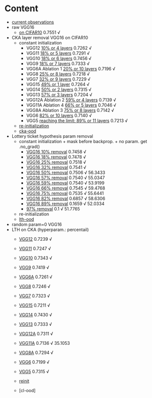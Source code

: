 # Content
- [current observations](https://github.com/YHJYH/Machine_Learning/blob/main/projects/Master_Thesis/experiments/cur_ob.md#current-observations)
- raw VGG16
    - [on CIFAR10](https://github.com/YHJYH/Machine_Learning/blob/main/projects/Master_Thesis/experiments/raw_vgg16.md#raw-vgg16) 0.7551 √
- CKA layer removal VGG16 on CIFAR10
    - constant initialization
        - VGG12 [10% or 4 layers](https://github.com/YHJYH/Machine_Learning/blob/main/projects/Master_Thesis/experiments/removal_vgg12.md#remove-10-params-or-4-conv-layers) 0.7262 √
        - VGG11 [18% or 5 layers](https://github.com/YHJYH/Machine_Learning/blob/main/projects/Master_Thesis/experiments/removal_vgg11.md#remove-18-or-5-conv-layers-vgg11) 0.7291 √
        - VGG10 [18% or 6 layers](https://github.com/YHJYH/Machine_Learning/blob/main/projects/Master_Thesis/experiments/removal_vgg10.md#remove-18-params-or-6-layers-vgg10) 0.7456 √
        - VGG9 [18% or 7 layers](https://github.com/YHJYH/Machine_Learning/blob/main/projects/Master_Thesis/experiments/removal_vgg9.md#remove-18-params-or-7-layers-vgg9) 0.7333 √
        - VGG6A Ablation 1 [20% or 10 layers](https://github.com/YHJYH/Machine_Learning/blob/main/projects/Master_Thesis/experiments/removal_ablation1_vgg6.md#ablation-1-remove-20-params-or-10-layers-but-conv-not-fc) 0.7196 √
        - VGG8 [25% or 8 layers](https://github.com/YHJYH/Machine_Learning/blob/main/projects/Master_Thesis/experiments/removal_vgg8.md#remove-25-or-8-layers-vgg8) 0.7218 √
        - VGG7 [32% or 9 layers](https://github.com/YHJYH/Machine_Learning/blob/main/projects/Master_Thesis/experiments/removal_vgg7.md#remove-32-or-9-layers-vgg7) 0.7229 √
        - VGG15 [49% or 1 layer](https://github.com/YHJYH/Machine_Learning/blob/main/projects/Master_Thesis/experiments/removal_vgg15.md#vgg15-remove-1-fc-layer-50-params) 0.7264 √
        - VGG14 [50% or 2 layers](https://github.com/YHJYH/Machine_Learning/blob/main/projects/Master_Thesis/experiments/removal_vgg14.md#vgg14-remove-1-conv-1-fc) 0.7315 √
        - VGG13 [57% or 3 layers](https://github.com/YHJYH/Machine_Learning/blob/main/projects/Master_Thesis/experiments/removal_vgg13.md#vgg13-remove-1-fc-and-2-convs) 0.7204 √ 
        - VGG12A Ablation 2 [59% or 4 layers](https://github.com/YHJYH/Machine_Learning/blob/main/projects/Master_Thesis/experiments/removal_vgg12a.md#vgg12a-remove-1fc-and-3-convs) 0.7139 √
        - VGG11A Ablation 4 [66% or 5 layers](https://github.com/YHJYH/Machine_Learning/blob/main/projects/Master_Thesis/experiments/removal_vgg11a.md#vgg11a-remove-1-fc-and-4-convs) 0.7046 √
        - VGG8A Ablation 3 [75% or 8 layers](https://github.com/YHJYH/Machine_Learning/blob/main/projects/Master_Thesis/experiments/removal_vgg8a.md#vgg8a-remove-1-fc-and-7-convs) 0.7142 √ 
        - VGG6 [82% or 10 layers](https://github.com/YHJYH/Machine_Learning/blob/main/projects/Master_Thesis/experiments/removal_vgg6.md#remove-82-or-10-layers-vgg6) 0.7140 √
        - VGG5 [reaching the limit: 89% or 11 layers](https://github.com/YHJYH/Machine_Learning/blob/main/projects/Master_Thesis/experiments/removal_vgg5.md#reaching-the-limit-remove-89-or-11-layers-vgg5) 0.7213 √
    - [re-initialization](https://github.com/YHJYH/Machine_Learning/blob/main/projects/Master_Thesis/experiments/cka_reinit.md#cka-re-init)
    - [cka-ood](https://github.com/YHJYH/Machine_Learning/blob/main/projects/Master_Thesis/experiments/cka_ood.md#cka-ood)
- Lottery ticket hypothesis param removal
    - constant initialization + mask before backprop. + no param. get .no_grad()
        - [VGG16 10% removal](https://github.com/YHJYH/Machine_Learning/blob/main/projects/Master_Thesis/experiments/lth10.md#lth-remove-10-params-on-vgg16) 0.7458 √
        - [VGG16 18% removal](https://github.com/YHJYH/Machine_Learning/blob/main/projects/Master_Thesis/experiments/lth18.md#lth-remove-18-params-on-vgg16) 0.7478 √
        - [VGG16 25% removal](https://github.com/YHJYH/Machine_Learning/blob/main/projects/Master_Thesis/experiments/lth25.md#lth-remove-25-params-on-vgg16) 0.7518 √
        - [VGG16 32% removal](https://github.com/YHJYH/Machine_Learning/blob/main/projects/Master_Thesis/experiments/lth32.md#lth-remove-32-params-on-vgg16) 0.7541 √
        - [VGG16 50% removal](https://github.com/YHJYH/Machine_Learning/blob/main/projects/Master_Thesis/experiments/lth50.md#50-vgg16) 0.7506 √ 56.3433
        - [VGG16 57% removal](https://github.com/YHJYH/Machine_Learning/blob/main/projects/Master_Thesis/experiments/lth57.md#57-vgg16) 0.7540 √ 55.0347
        - [VGG16 59% removal](https://github.com/YHJYH/Machine_Learning/blob/main/projects/Master_Thesis/experiments/lth59.md#59-vgg16) 0.7540 √ 53.9199
        - [VGG16 66% removal](https://github.com/YHJYH/Machine_Learning/blob/main/projects/Master_Thesis/experiments/lth66.md#vgg16-66) 0.7545 √ 59.4768
        - [VGG16 75% removal](https://github.com/YHJYH/Machine_Learning/blob/main/projects/Master_Thesis/experiments/lth75.md#vgg16-75) 0.7535 √ 55.6441
        - [VGG16 82% removal](https://github.com/YHJYH/Machine_Learning/blob/main/projects/Master_Thesis/experiments/lth82.md#lth-remove-82-params-on-vgg16) 0.6857 √ 58.6306
        - [VGG16 89% removal](https://github.com/YHJYH/Machine_Learning/blob/main/projects/Master_Thesis/experiments/lth89.md#lth-remove-89-parameters) 0.1659 √ 52.0334
        - [97% removal](https://github.com/YHJYH/Machine_Learning/blob/main/projects/Master_Thesis/experiments/lth97.md#lth-remove-97) 0.1 √ 51.7765
    - re-initialization
    - [lth-ood](https://github.com/YHJYH/Machine_Learning/blob/main/projects/Master_Thesis/experiments/lth_ood.md#lth-on-ood-test-set)
- random param=0 VGG16
- LTH on CKA (hyperparam.: percentail)
    - [VGG12](https://github.com/YHJYH/Machine_Learning/blob/main/projects/Master_Thesis/experiments/ckalth_vgg12.md#cka-lth-vgg12) 0.7239 √
    - [VGG11](https://github.com/YHJYH/Machine_Learning/blob/main/projects/Master_Thesis/experiments/ckalth_vgg11.md#vgg11) 0.7247 √
    - [VGG10](https://github.com/YHJYH/Machine_Learning/blob/main/projects/Master_Thesis/experiments/ckalth_vgg10.md#vgg10) 0.7343 √
    - [VGG9](https://github.com/YHJYH/Machine_Learning/blob/main/projects/Master_Thesis/experiments/ckalth_vgg9.md#vgg9) 0.7419 √
    - [VGG6A](https://github.com/YHJYH/Machine_Learning/blob/main/projects/Master_Thesis/experiments/ckalth_vgg6a.md#vgg6a) 0.7261 √
    - [VGG8](https://github.com/YHJYH/Machine_Learning/blob/main/projects/Master_Thesis/experiments/ckalth_vgg8.md#vgg8) 0.7246 √
    - [VGG7](https://github.com/YHJYH/Machine_Learning/blob/main/projects/Master_Thesis/experiments/ckalth_vgg7.md#vgg7) 0.7323 √
    - [VGG15](https://github.com/YHJYH/Machine_Learning/blob/main/projects/Master_Thesis/experiments/ckalth_vgg15.md#vgg15) 0.7211 √
    - [VGG14](https://github.com/YHJYH/Machine_Learning/blob/main/projects/Master_Thesis/experiments/ckalth_vgg14.md#vgg14) 0.7430 √
    - [VGG13](https://github.com/YHJYH/Machine_Learning/blob/main/projects/Master_Thesis/experiments/ckalth_vgg13.md#vgg13) 0.7333 √
    - [VGG12A](https://github.com/YHJYH/Machine_Learning/blob/main/projects/Master_Thesis/experiments/ckalth_vgg12a.md#vgg12a) 0.7311 √
    - [VGG11A](https://github.com/YHJYH/Machine_Learning/blob/main/projects/Master_Thesis/experiments/ckalth_vgg11a.md#vgg11a) 0.7136 √ 35.1053
    - [VGG8A](https://github.com/YHJYH/Machine_Learning/blob/main/projects/Master_Thesis/experiments/ckalth_vgg8a.md#vgg8a) 0.7294 √
    - [VGG6](https://github.com/YHJYH/Machine_Learning/blob/main/projects/Master_Thesis/experiments/ckalth_vgg6.md#vgg6) 0.7199 √
    - [VGG5](https://github.com/YHJYH/Machine_Learning/blob/main/projects/Master_Thesis/experiments/ckalth_vgg5.md) 0.7315 √
    
    - [reinit](https://github.com/YHJYH/Machine_Learning/blob/main/projects/Master_Thesis/experiments/cl_reinit.md#lth-on-cka-reinit)
    - [cl-ood]

